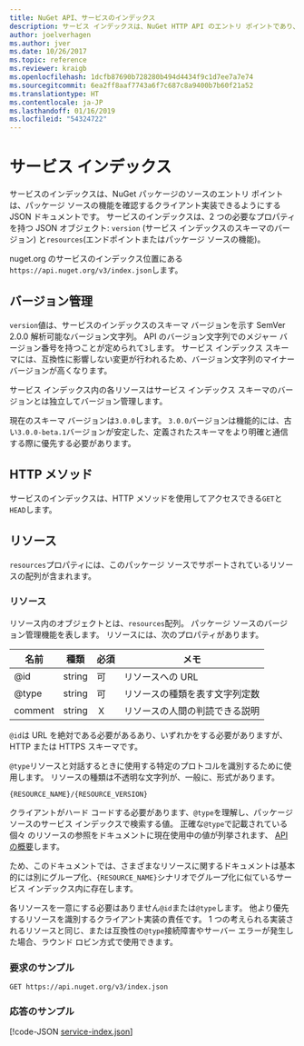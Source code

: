 ```yaml
---
title: NuGet API、サービスのインデックス
description: サービス インデックスは、NuGet HTTP API のエントリ ポイントであり、サーバーの機能を列挙します。
author: joelverhagen
ms.author: jver
ms.date: 10/26/2017
ms.topic: reference
ms.reviewer: kraigb
ms.openlocfilehash: 1dcfb87690b728280b494d4434f9c1d7ee7a7e74
ms.sourcegitcommit: 6ea2ff8aaf7743a6f7c687c8a9400b7b60f21a52
ms.translationtype: HT
ms.contentlocale: ja-JP
ms.lasthandoff: 01/16/2019
ms.locfileid: "54324722"
---
```

# <a name="service-index"></a>サービス インデックス

サービスのインデックスは、NuGet パッケージのソースのエントリ ポイントは、パッケージ ソースの機能を確認するクライアント実装できるようにする JSON ドキュメントです。 サービスのインデックスは、2 つの必要なプロパティを持つ JSON オブジェクト: `version` (サービス インデックスのスキーマのバージョン) と`resources`(エンドポイントまたはパッケージ ソースの機能)。

nuget.org のサービスのインデックス位置にある`https://api.nuget.org/v3/index.json`します。

## <a name="versioning"></a>バージョン管理

`version`値は、サービスのインデックスのスキーマ バージョンを示す SemVer 2.0.0 解析可能なバージョン文字列。 API のバージョン文字列でのメジャー バージョン番号を持つことが定められて`3`します。 サービス インデックス スキーマには、互換性に影響しない変更が行われるため、バージョン文字列のマイナー バージョンが高くなります。

サービス インデックス内の各リソースはサービス インデックス スキーマのバージョンとは独立してバージョン管理します。

現在のスキーマ バージョンは`3.0.0`します。 `3.0.0`バージョンは機能的には、古い`3.0.0-beta.1`バージョンが安定した、定義されたスキーマをより明確と通信する際に優先する必要があります。

## <a name="http-methods"></a>HTTP メソッド

サービスのインデックスは、HTTP メソッドを使用してアクセスできる`GET`と`HEAD`します。

## <a name="resources"></a>リソース

`resources`プロパティには、このパッケージ ソースでサポートされているリソースの配列が含まれます。

### <a name="resource"></a>リソース

リソース内のオブジェクトとは、`resources`配列。 パッケージ ソースのバージョン管理機能を表します。 リソースには、次のプロパティがあります。

名前          | 種類   | 必須 | メモ
------------- | ------ | -------- | -----
@id           | string | 可      | リソースへの URL
@type         | string | 可      | リソースの種類を表す文字列定数
comment       | string | Ｘ       | リソースの人間の判読できる説明

`@id`は URL を絶対である必要があるあり、いずれかをする必要がありますが、HTTP または HTTPS スキーマです。

`@type`リソースと対話するときに使用する特定のプロトコルを識別するために使用します。 リソースの種類は不透明な文字列が、一般に、形式があります。

    {RESOURCE_NAME}/{RESOURCE_VERSION}

クライアントがハード コードする必要があります、`@type`を理解し、パッケージ ソースのサービス インデックスで検索する値。 正確な`@type`で記載されている個々 のリソースの参照をドキュメントに現在使用中の値が列挙されます、 [API の概要](overview.md#resources-and-schema)します。

ため、このドキュメントでは、さまざまなリソースに関するドキュメントは基本的には別にグループ化、`{RESOURCE_NAME}`シナリオでグループ化に似ているサービス インデックス内に存在します。 

各リソースを一意にする必要はありません`@id`または`@type`します。 他より優先するリソースを識別するクライアント実装の責任です。 1 つの考えられる実装されるリソースと同じ、または互換性の`@type`接続障害やサーバー エラーが発生した場合、ラウンド ロビン方式で使用できます。

### <a name="sample-request"></a>要求のサンプル

    GET https://api.nuget.org/v3/index.json

### <a name="sample-response"></a>応答のサンプル

[!code-JSON [service-index.json](./_data/service-index.json)]
